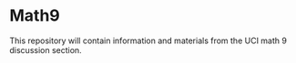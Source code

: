 # Math9
This repository will contain information and materials from the UCI math 9 discussion section.
